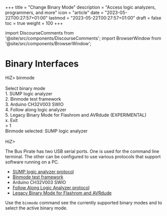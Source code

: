 +++
title = "Change Binary Mode"
description = "Access logic analyzers, programmers, and more"
icon = "article"
date = "2023-05-22T00:27:57+01:00"
lastmod = "2023-05-22T00:27:57+01:00"
draft = false
toc = true
weight = 100
+++

import DiscourseComments from '@site/src/components/DiscourseComments';
import BrowserWindow from '@site/src/components/BrowserWindow';

# Binary Interfaces

<BrowserWindow>
<span className="bp-prompt">HiZ></span> binmode<br/>
<br/>
<span className="bp-info">Select binary mode</span><br/>
 1. SUMP logic analyzer<br/>
 2. Binmode test framework<br/>
 3. Arduino CH32V003 SWIO<br/>
 4. Follow along logic analyzer<br/>
 5. Legacy Binary Mode for Flashrom and AVRdude (EXPERIMENTAL)<br/>
 x. <span className="bp-info">Exit</span><br/>
<span className="bp-prompt"> ></span> 1<br/>
<span className="bp-info">Binmode selected:</span> SUMP logic analyzer<br/>
<br/>
<span className="bp-prompt">HiZ></span> 
</BrowserWindow>

The Bus Pirate has two USB serial ports. One is used for the command line terminal. The other can be configured to use various protocols that support software running on a PC.  

- [SUMP logic analyzer protocol](/binmode-reference/protocol-sump)
- [Binmode test framework](https://forum.buspirate.com/t/bbio2-binary-mode/219/10?u=ian)
- Arduino CH32V003 SWIO
- [Follow Along Logic Analyzer protocol](/binmode-reference/protocol-fala)
- [Legacy Binary Mode for Flashrom and AVRdude](/software/avrdude)

Use the ```binmode``` command see the currently supported binary modes and to select the active binary mode.